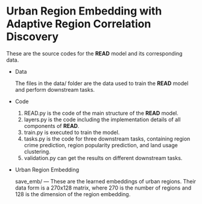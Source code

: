 # Urban Region Embedding with Adaptive Region Correlation Discovery

These are the source codes for the **READ** model and its corresponding data.

- Data
  
  The files in the data/ folder are the data used to train the **READ** model and perform downstream tasks.
  
- Code
  
  1. READ.py is the code of the main structure of the **READ** model.
  2. layers.py is the code including the implementation details of all components of **READ**.
  3. train.py is executed to train the model.
  4. tasks.py is the code for three downstream tasks, containing region crime prediction, region popularity prediction, and land usage clustering.
  5. validation.py can get the results on different downstream tasks.
  
  
  
- Urban Region Embedding

  save_emb/ — These are the learned embeddings of urban regions. Their data form is a 270x128 matrix,  where 270 is the number of regions and 128 is the dimension of the region embedding.

